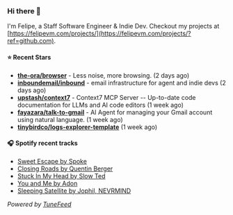 ### Hi there 👋

I'm Felipe, a Staff Software Engineer & Indie Dev. Checkout my projects at [https://felipevm.com/projects/](https://felipevm.com/projects/?ref=github.com).

#### ⭐ Recent Stars
- **[the-ora/browser](https://github.com/the-ora/browser)** - Less noise, more browsing. (2 days ago)
- **[inboundemail/inbound](https://github.com/inboundemail/inbound)** - email infrastructure for agent and indie devs (2 days ago)
- **[upstash/context7](https://github.com/upstash/context7)** - Context7 MCP Server -- Up-to-date code documentation for LLMs and AI code editors (1 week ago)
- **[fayazara/talk-to-gmail](https://github.com/fayazara/talk-to-gmail)** - AI Agent for managing your Gmail account using natural language. (1 week ago)
- **[tinybirdco/logs-explorer-template](https://github.com/tinybirdco/logs-explorer-template)** (1 week ago)

#### 🎧 Spotify recent tracks
- [Sweet Escape by Spoke](https://open.spotify.com/track/787h39tNvDqqRLHZ4d5I4w)
- [Closing Roads by Quentin Berger](https://open.spotify.com/track/53OdUwW9TcIXZd870maaLw)
- [Stuck In My Head by Slow Ted](https://open.spotify.com/track/4S7fLFfE7wrCcrqS47BoRS)
- [You and Me by Adon](https://open.spotify.com/track/6swLohud9649tehcpgEQoF)
- [Sleeping Satellite by Jophil, NEVRMIND](https://open.spotify.com/track/2D0gLs0ngFwfEKu0NFDMf9)

_Powered by [TuneFeed](https://tunefeed.app?ref=github.com)_
